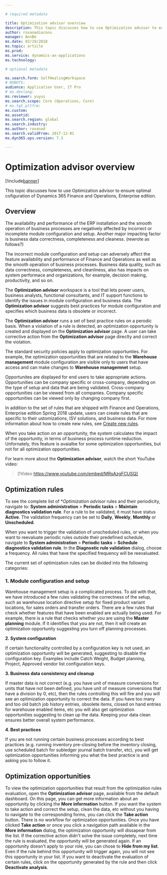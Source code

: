 ```yaml
---

# required metadata

title: Optimization advisor overview
description: This topic discusses how to use Optimization advisor to ensure optimal cofiguration of Dynamics 365 Finance and Operations, Enterprise edition. 
author: roxanadiaconu
manager: AnnBe
ms.date: 03/19/2018
ms.topic: article
ms.prod: 
ms.service: dynamics-ax-applications
ms.technology: 

# optional metadata

ms.search.form: SelfHealingWorkspace
# ROBOTS: 
audience: Application User, IT Pro
# ms.devlang: 
ms.reviewer: yuyus
ms.search.scope: Core (Operations, Core)
# ms.tgt_pltfrm: 
ms.custom: 
ms.assetid: 
ms.search.region: global
ms.search.industry: 
ms.author: roxanad
ms.search.validFrom: 2017-12-01
ms.dyn365.ops.version: 7.3 

---
```


# Optimization advisor overview

[!include[banner](../includes/banner.md)]

This topic discusses how to use Optimization advisor to ensure optimal cofiguration of Dynamics 365 Finance and Operations, Enterprise edition. 

## Overview

The availability and performance of the ERP installation and the smooth operation of business processes are negatively affected by incorrect or incomplete module configuration and setup. Another major impacting factor is business data correctness, completeness and cleaness. (rewrote as follows?)   

The incorrect module configuration and setup can adversely affect the feature availability and performance of Finance and Operations as well as the smooth operation of business processes. Business data quality, such as data correctness, completeness, and cleanliness, also has impacts on system performace and organizations, for example, decision making, productivity, and so on.    

The **Optimization advisor** workspace is a tool that lets power users, business analysts, functional consultants, and IT support functions to identify the issues in module configuration and business data. The **Optimization advisor** suggests best practices for module configuration and specifies which business data is obsolete or incorrect.

The **Optimization advisor** runs a set of best practice rules on a perodic basis. When a violation of a rule is detected, an optimization opportunity is created and displayed on the **Optimization advisor** page. A user can take corrective action from the **Optimization advisor** page direclty and correct the violation.

The standard security policies apply to optimization opportunties. For example, the optimization opportunities that are related to the **Warehouse management** module configuration are visible only to users that have access and can make changes to **Warehouse managemnet** setup.

Opportunites are displayed for end users to take appropriate actions. Opportunities can be company specific or cross-company, depending on the type of setup and data that are being validated. Cross-company opportunities can be viewed from all companies. Company specific opportunities can be viewed only by changing company first. 

In addition to the set of rules that are shipped with Finance and Operations, Enterprise edition Spring 2018 update, users can create rules that are specific to their ustomizations, ISV solutions, and business data. For more information about how to create new rules, see [Create new rules](./optimization-advisor.md).

When you take action on an opportunity, the system calculates the impact of the opportunity, in terms of business process runtime reduction. Unfornately, this feature is avaialbe for some optimization opportunities, but not for all optimization opportunities.

For learn more about the **Optimization advisor**, watch the short YouTube video:

> [!Video https://www.youtube.com/embed/MRsAzgFCUSQ]

## Optimization rules

To see the complete list of **Optimization advisor* rules and their periodicity, navigate to: **System administration** > **Periodic tasks** > **Maintain diagnostics validation rule**. For a rule to be validated, it must have status **Active**. The validation frequency can be set to **Daily**, **Weekly**, **Monthly** or **Unscheduled**.

When you want to trigger the validation of unscheduled rules, or when you want to reevaluate periodic rules outside their predefined schedule, navigate to **System administration** > **Periodic tasks** > **Schedule diagnostics validation rule**. In the **Diagnostic rule validation** dialog, choose a frequency. All rules that have the specified frequency will be reevaluated.

The current set of optimization rules can be divided into the following categories:

### 1. Module configuration and setup

Warehouse management setup is a complicated process. To aid with that, we have introduced a few rules validating the correctness of the setup, such as warehouse location directive setup for fixed product variant locations, for sales orders and transfer orders.
There are a few rules that check whether features that have been enabled are actually being used. For example, there is a rule that checks whether you are using the **Master planning** module. If it identifies that you are not, then it will create an optimization opportunity suggesting you turn off planning processes.  

**2. System configuration**

If certain functionality controlled by a configuration key is not used, an optimization opportunity will be generated, suggesting to disable the configuration key. Examples include Catch Weight, Budget planning, Project, Approved vendor list configuration keys.

**3. Business data consistency and cleanup**

If master data is not correct (e.g. you have unit of measure conversions for units that have not been defined, you have unit of measure conversions that have a division by 0, etc), then the rules controlling this will fire and you will see an optimization opportunity to correct the data. 
If you have too many and too old batch job history entries, obsolete items, closed on hand entries for warehouse enabled items, etc you will also get optimization opportunities suggesting to clean up the data. Keeping your data clean ensures better overall system performance.

**4. Best practices**

If you are not running certain business processes according to best practices (e.g. running inventory pre-closing before the inventory closing, use scheduled batch for subledger journal batch transfer, etc), you will get optimization opportunities informing you what the best practice is and asking you to follow it.



## Optimization opportunities

To view the optimization opportunities that result from the optimization rules evaluation, open the **Optimization advisor** page, available from the default dashboard.
On this page, you can get more information about an opportunity by clicking the **More information** button. If you want the system to take action and correct the setup, clean the data, etc without you having to navigate to the corresponding forms, you can click the **Take action** button. 
There is no workflow for optimization opportunities. Once you have clicked **Take action** or once you click a navigation path available in the **More information** dialog, the optimization opportunity will dissapear from the list. If the corrective action didn't solve the issue completely, next time the rule is evaluated, the opportunity will be generated again. 
If an opportunity doesn't apply to your role, you can chose to **Hide from my list**. Even if the rule behind this opportunity will trigger again, you will not see this opportunity in your list.
If you want to deactivate the evaluation of certain rules, click on the opportunity generated by the rule and then click **Deactivate analysis**.
